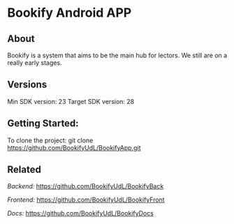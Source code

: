 # Bookify Android APP

## About
Bookify is a system that aims to be the main hub for lectors. We still are on a really early stages.

## Versions
Min SDK version: 23
Target SDK version: 28

## Getting Started:
To clone the project: 
  git clone https://github.com/BookifyUdL/BookifyApp.git
  
## Related

*Backend:* https://github.com/BookifyUdL/BookifyBack

*Frontend:* https://github.com/BookifyUdL/BookifyFront

*Docs:* https://github.com/BookifyUdL/BookifyDocs
